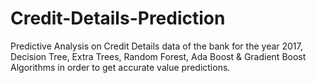 # Credit-Details-Prediction
Predictive Analysis on Credit Details data of the bank for the year 2017, Decision Tree, Extra Trees, Random Forest, Ada Boost &amp; Gradient Boost Algorithms in order to get accurate value predictions.
